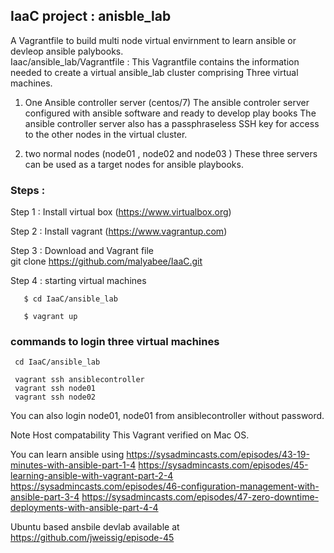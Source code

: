 ## IaaC project : anisble_lab  
 A Vagrantfile to build multi node virtual envirnment to learn ansible or devleop ansible palybooks.  
 Iaac/ansible_lab/Vagrantfile  : This Vagrantfile contains the information needed to create a virtual ansible_lab cluster comprising Three virtual machines.
 

1. One Ansible controller  server (centos/7)
    The ansible controler server configured with ansible software and ready to develop play books
    The ansible controller server also has a passphraseless SSH key for access to the other nodes in the virtual cluster.

2. two normal nodes (node01 , node02 and node03 )
     These three servers can be used as a target nodes for ansible playbooks. 


### Steps :  
  Step 1 :  Install virtual box (https://www.virtualbox.org)

  Step 2 :  Install vagrant  (https://www.vagrantup.com)

  Step 3 :  Download and  Vagrant file  
       git clone https://github.com/malyabee/IaaC.git  

  Step 4  : starting virtual machines 

       $ cd IaaC/ansible_lab
 
       $ vagrant up

### commands to login three virtual machines
     cd IaaC/ansible_lab 

     vagrant ssh ansiblecontroller
     vagrant ssh node01
     vagrant ssh node02
   You can also login node01, node01 from ansiblecontroller without password.

Note 
Host compatability
    This Vagrant verified on Mac OS.


You can learn ansible using
https://sysadmincasts.com/episodes/43-19-minutes-with-ansible-part-1-4
https://sysadmincasts.com/episodes/45-learning-ansible-with-vagrant-part-2-4
https://sysadmincasts.com/episodes/46-configuration-management-with-ansible-part-3-4
https://sysadmincasts.com/episodes/47-zero-downtime-deployments-with-ansible-part-4-4


Ubuntu based ansbile devlab available at  
https://github.com/jweissig/episode-45 
